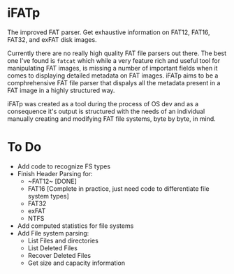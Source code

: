 # iFATp
The improved FAT parser. Get exhaustive information on FAT12, FAT16, FAT32, and exFAT disk images.

Currently there are no really high quality FAT file parsers out there.
The best one I've found is `fatcat` which while a very feature rich and useful tool for manipulating FAT images, is missing a number of important fields when it comes to displaying detailed metadata on FAT images. iFATp aims to be a comphrehensive FAT file parser that dispalys all the metadata present in a FAT image in a highly structured way. 

iFATp was created as a tool during the process of OS dev and as a consequence it's output is structured with the needs of an individual manually creating and modifying FAT file systems, byte by byte, in mind.

# To Do

- Add code to recognize FS types
- Finish Header Parsing for:
    - ~FAT12~ [DONE]
    - FAT16 [Complete in practice, just need code to differentiate file system types]
    - FAT32
    - exFAT
    - NTFS
- Add computed statistics for file systems
- Add File system parsing:
    - List Files and directories 
    - List Deleted Files
    - Recover Deleted Files
    - Get size and capacity information
